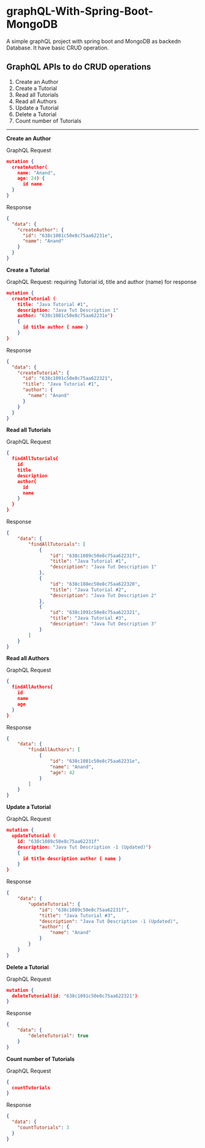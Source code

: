 # graphQL-With-Spring-Boot-MongoDB
A simple graphQL project with spring boot and MongoDB as backedn Database. It have basic CRUD operation.

## GraphQL APIs to do CRUD operations

1. Create an Author
2. Create a Tutorial
3. Read all Tutorials
4. Read all Authors
5. Update a Tutorial
6. Delete a Tutorial
7. Count number of Tutorials
___
**Create an Author**

GraphQL Request

```json
mutation {
  createAuthor(
    name: "Anand",
    age: 24) {
      id name
  }
}
```

Response
```json
{
  "data": {
    "createAuthor": {
      "id": "638c1081c50e8c75aa62231e",
      "name": "Anand"
    }
  }
}
```

**Create a Tutorial**

GraphQL Request: requiring Tutorial id, title and author (name) for response
```json
mutation {
  createTutorial (
    title: "Java Tutorial #1",
    description: "Java Tut Description 1"
    author: "638c1081c50e8c75aa62231e")
    {
      id title author { name }
    }
}
```

Response

```json
{
  "data": {
    "createTutorial": {
      "id": "638c1091c50e8c75aa622321",
      "title": "Java Tutorial #1",
      "author": {
        "name": "Anand"
      }
    }
  }
}
```




**Read all Tutorials**

GraphQL Request
```json
{
  findAllTutorials{
    id
    title
    description
    author{
      id
      name
    }
  }
}
```

Response

```json
{
    "data": {
        "findAllTutorials": [
            {
                "id": "638c1089c50e8c75aa62231f",
                "title": "Java Tutorial #1",
                "description": "Java Tut Description 1"
            },
            {
                "id": "638c108ec50e8c75aa622320",
                "title": "Java Tutorial #2",
                "description": "Java Tut Description 2"
            },
            {
                "id": "638c1091c50e8c75aa622321",
                "title": "Java Tutorial #3",
                "description": "Java Tut Description 3"
            }
        ]
    }
}
```



**Read all Authors**

GraphQL Request
```json
{
  findAllAuthors{
    id
    name
    age
  }
}
```

Response

```json
{
    "data": {
        "findAllAuthors": [
            {
                "id": "638c1081c50e8c75aa62231e",
                "name": "Anand",
                "age": 42
            }
        ]
    }
}
```


**Update a Tutorial**

GraphQL Request
```json
mutation {
  updateTutorial (
    id: "638c1089c50e8c75aa62231f"
    description: "Java Tut Description -1 (Updated)")
    {
      id title description author { name }
    }
}
```

Response

```json
{
    "data": {
        "updateTutorial": {
            "id": "638c1089c50e8c75aa62231f",
            "title": "Java Tutorial #3",
            "description": "Java Tut Description -1 (Updated)",
            "author": {
                "name": "Anand"
            }
        }
    }
}
```




**Delete a Tutorial**

GraphQL Request
```json
mutation {
  deleteTutorial(id: "638c1091c50e8c75aa622321")
}
```

Response

```json
{
    "data": {
        "deleteTutorial": true
    }
}
```


**Count number of Tutorials**

GraphQL Request
```json
{
  countTutorials
}
```

Response

```json
{
  "data": {
    "countTutorials": 3
  }
}
```